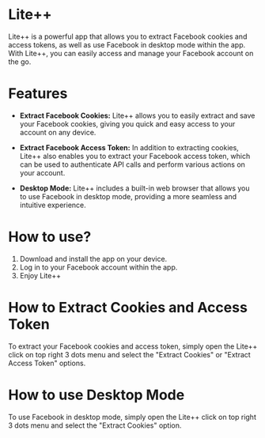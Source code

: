 # Lite++
Lite++ is a powerful app that allows you to extract Facebook cookies and access tokens, as well as use Facebook in desktop mode within the app. With Lite++, you can easily access and manage your Facebook account on the go.

# Features
- **Extract Facebook Cookies:**
Lite++ allows you to easily extract and save your Facebook cookies, giving you quick and easy access to your account on any device.

- **Extract Facebook Access Token:**
In addition to extracting cookies, Lite++ also enables you to extract your Facebook access token, which can be used to authenticate API calls and perform various actions on your account.

- **Desktop Mode:**
Lite++ includes a built-in web browser that allows you to use Facebook in desktop mode, providing a more seamless and intuitive experience.

# How to use?
1. Download and install the app on your device.
2. Log in to your Facebook account within the app.
3. Enjoy Lite++

# How to Extract Cookies and Access Token 
To extract your Facebook cookies and access token, simply open the Lite++ click on top right 3 dots menu and select the "Extract Cookies" or "Extract Access Token" options.

# How to use Desktop Mode
To use Facebook in desktop mode, simply open the Lite++ click on top right 3 dots menu and select the "Extract Cookies" option.
